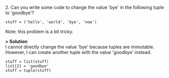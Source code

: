 2\. Can you write some code to change the value 'bye' in the following tuple to 'goodbye'?
```
stuff = ('hello', 'world', 'bye', 'now')
```
Note: this problem is a bit tricky.

**> Solution**\
I cannot directly change the value 'bye' because tuples are immutable. However, I can create another tuple with the value 'goodbye' instead.
```
stuff = list(stuff)
list[2] = 'goodbye'
stuff = tuple(stuff)
```